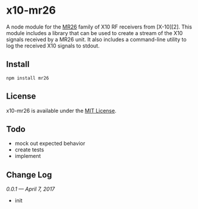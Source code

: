 # x10-mr26

A node module for the [MR26][1] family of X10 RF receivers from [X-10][2]. This module includes a library that can be used to create a stream of the X10 signals received by a MR26 unit. It also includes a command-line utility to log the received X10 signals to stdout.

## Install

	npm install mr26

## License

x10-mr26 is available under the [MIT License][1].

## Todo

* mock out expected behavior
* create tests
* implement

## Change Log

*0.0.1 — April 7, 2017*

* init


  [1]: https://github.com/keithws/x10/blob/master/LICENSE
  [3]: https://www.x10.com/
